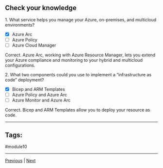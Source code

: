 ## Check your knowledge

1. What service helps you manage your Azure, on-premises, and multicloud environments?

- [x] Azure Arc
- [ ] Azure Policy
- [ ] Azure Cloud Manager

Correct. Azure Arc, working with Azure Resource Manager, lets you extend your Azure compliance and monitoring to your hybrid and multicloud configurations.

2. What two components could you use to implement a “infrastructure as code” deployment?

- [x] Bicep and ARM Templates
- [ ] Azure Policy and Azure Arc
- [ ] Azure Monitor and Azure Arc

Correct. Bicep and ARM Templates allow you to deploy your resource as code.

---
## Tags:
#module10 

---
[Previous](Describe-Azure-Resource-Manager-and-Azure-ARM-templates.md) | [Next](Summary-Describe-features-and-tools-for-managing-and-deploying-Azure-resources.md)
